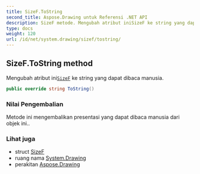 ```yaml
---
title: SizeF.ToString
second_title: Aspose.Drawing untuk Referensi .NET API
description: SizeF metode. Mengubah atribut iniSizeF ke string yang dapat dibaca manusia.
type: docs
weight: 120
url: /id/net/system.drawing/sizef/tostring/
---
```

## SizeF.ToString method

Mengubah atribut ini[`SizeF`](../) ke string yang dapat dibaca manusia.

```csharp
public override string ToString()
```

### Nilai Pengembalian

Metode ini mengembalikan presentasi yang dapat dibaca manusia dari objek ini..

### Lihat juga

* struct [SizeF](../)
* ruang nama [System.Drawing](../../sizef/)
* perakitan [Aspose.Drawing](../../../)


